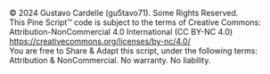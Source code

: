 © 2024 Gustavo Cardelle (gu5tavo71). Some Rights Reserved.  
This Pine Script™ code is subject to the terms of Creative Commons:  
Attribution-NonCommercial 4.0 International (CC BY-NC 4.0) https://creativecommons.org/licenses/by-nc/4.0/  
You are free to Share & Adapt this script, under the following terms: Attribution & NonCommercial. No warranty. No liability.
